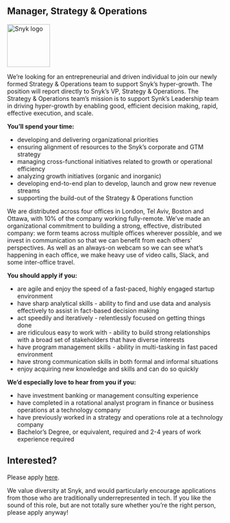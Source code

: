 Manager, Strategy & Operations
---

<img src="https://res.cloudinary.com/snyk/image/upload/v1537345894/press-kit/brand/logo-black.png" width="100" alt="Snyk logo" />

<p><span style="font-weight: 400;">We’re looking for an entrepreneurial and driven individual to join our newly formed Strategy &amp; Operations team to support Snyk’s hyper-growth. The position will report directly to Snyk’s VP, Strategy &amp; Operations. The Strategy &amp; Operations team’s mission is to support Synk’s Leadership team in driving hyper-growth by enabling good, efficient decision making, rapid, effective execution, and scale. </span></p>
<p><strong>You’ll spend your time:</strong></p>
<ul>
<li style="font-weight: 400;"><span style="font-weight: 400;">developing and delivering organizational priorities </span></li>
<li style="font-weight: 400;"><span style="font-weight: 400;">ensuring alignment of resources to the Snyk’s corporate and GTM strategy</span></li>
<li style="font-weight: 400;"><span style="font-weight: 400;">managing cross-functional initiatives related to growth or operational efficiency</span></li>
<li style="font-weight: 400;"><span style="font-weight: 400;">analyzing growth initiatives (organic and inorganic)</span></li>
<li style="font-weight: 400;"><span style="font-weight: 400;">developing end-to-end plan to develop, launch and grow new revenue streams</span></li>
<li style="font-weight: 400;"><span style="font-weight: 400;">supporting the build-out of the Strategy &amp; Operations function</span></li>
</ul>
<p><span style="font-weight: 400;">We are distributed across four offices in London, Tel Aviv, Boston and Ottawa, with 10% of the company working fully-remote. We’ve made an organizational commitment to building a strong, effective, distributed company: we form teams across multiple offices wherever possible, and we invest in communication so that we can benefit from each others’ perspectives. As well as an always-on webcam so we can see what’s happening in each office, we make heavy use of video calls, Slack, and some inter-office travel.</span></p>
<p><strong>You should apply if you:</strong></p>
<ul>
<li style="font-weight: 400;"><span style="font-weight: 400;">are agile and enjoy the speed of a fast-paced, highly engaged startup environment</span></li>
<li style="font-weight: 400;"><span style="font-weight: 400;">have sharp analytical skills - ability to find and use data and analysis effectively to assist in fact-based decision making</span></li>
<li style="font-weight: 400;"><span style="font-weight: 400;">act speedily and iteratively - relentlessly focused on getting things done    </span></li>
<li style="font-weight: 400;"><span style="font-weight: 400;">are ridiculous easy to work with - ability to build strong relationships with a broad set of stakeholders that have diverse interests</span></li>
<li style="font-weight: 400;"><span style="font-weight: 400;">have program management skills - ability in multi-tasking in fast paced environment</span></li>
<li style="font-weight: 400;"><span style="font-weight: 400;">have strong communication skills in both formal and informal situations</span></li>
<li style="font-weight: 400;"><span style="font-weight: 400;">enjoy acquiring new knowledge and skills and can do so quickly</span></li>
</ul>
<p><strong>We’d especially love to hear from you if you:</strong></p>
<ul>
<li style="font-weight: 400;"><span style="font-weight: 400;">have investment banking or management consulting experience</span></li>
<li style="font-weight: 400;"><span style="font-weight: 400;">have completed in a rotational analyst program in finance or business operations at a technology company</span></li>
<li style="font-weight: 400;"><span style="font-weight: 400;">have previously worked in a strategy and operations role at a technology company</span></li>
<li style="font-weight: 400;"><span style="font-weight: 400;">Bachelor’s Degree, or equivalent, required and 2-4 years of work experience required</span></li>
</ul>

Interested?
---

Please apply [here](https://boards.greenhouse.io/snyk/jobs/4647234002#app).

We value diversity at Snyk, and would particularly encourage applications from those who are traditionally underrepresented in tech.
If you like the sound of this role, but are not totally sure whether you’re the right person, please apply anyway!
